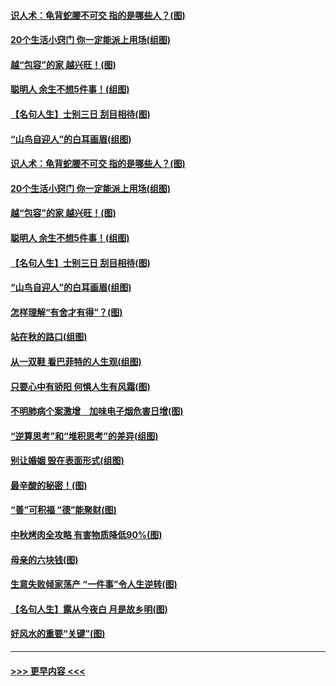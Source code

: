 #### [识人术：龟背蛇腰不可交 指的是哪些人？(图)](../pages/p8/907503.md?t=09162033) 
#### [20个生活小窍门 你一定能派上用场(组图)](../pages/p8/907510.md?t=09162033) 
#### [越“包容”的家 越兴旺！(图)](../pages/p8/907328.md?t=09162033) 
#### [聪明人 余生不想5件事！(组图)](../pages/p8/907364.md?t=09162033) 
#### [【名句人生】士别三日 刮目相待(图)](../pages/p8/906988.md?t=09162033) 
#### [“山鸟自迎人”的白耳画眉(组图)](../pages/p8/907332.md?t=09162033) 
#### [识人术：龟背蛇腰不可交 指的是哪些人？(图)](../pages/p8/907503.md?t=09162033) 
#### [20个生活小窍门 你一定能派上用场(组图)](../pages/p8/907510.md?t=09162033) 
#### [越“包容”的家 越兴旺！(图)](../pages/p8/907328.md?t=09162033) 
#### [聪明人 余生不想5件事！(组图)](../pages/p8/907364.md?t=09162033) 
#### [【名句人生】士别三日 刮目相待(图)](../pages/p8/906988.md?t=09162033) 
#### [“山鸟自迎人”的白耳画眉(组图)](../pages/p8/907332.md?t=09162033) 
#### [怎样理解“有舍才有得”？(图)](../pages/p8/906872.md?t=09162033) 
#### [站在秋的路口(组图)](../pages/p8/906914.md?t=09162033) 
#### [从一双鞋 看巴菲特的人生观(组图)](../pages/p8/907311.md?t=09162033) 
#### [只要心中有骄阳 何惧人生有风霜(图)](../pages/p8/907320.md?t=09162033) 
#### [不明肺病个案激增　加味电子烟危害日增(图)](../pages/p8/907307.md?t=09162033) 
#### [“逆算思考”和“堆积思考”的差异(组图)](../pages/p8/907229.md?t=09162033) 
#### [别让婚姻 毁在表面形式(组图)](../pages/p8/907118.md?t=09162033) 
#### [最辛酸的秘密！(图)](../pages/p8/906327.md?t=09162033) 
#### [“善”可积福 “德”能聚财(图)](../pages/p8/906906.md?t=09162033) 
#### [中秋烤肉全攻略 有害物质降低90%(图)](../pages/p8/907227.md?t=09162033) 
#### [母亲的六块钱(图)](../pages/p8/907107.md?t=09162033) 
#### [生意失败倾家荡产 “一件事”令人生逆转(图)](../pages/p8/907101.md?t=09162033) 
#### [【名句人生】露从今夜白 月是故乡明(图)](../pages/p8/906558.md?t=09162033) 
#### [好风水的重要“关键”(图)](../pages/p8/907087.md?t=09162033) 

----
#### [ >>> 更早内容 <<< ](../indexes/p8-earlier.md)
